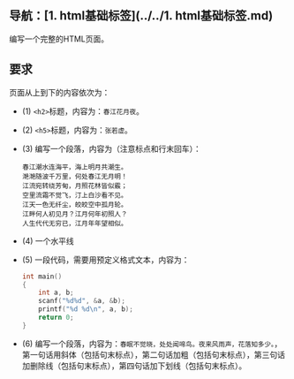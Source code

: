 ## 导航：[1. html基础标签](../../1. html基础标签.md)

编写一个完整的HTML页面。

## 要求

页面从上到下的内容依次为：

-   (1) `<h2>`标题，内容为：`春江花月夜`。

-   (2) `<h5>`标题，内容为：`张若虚`。

-   (3) 编写一个段落，内容为（注意标点和行末回车）：

    ```
    春江潮水连海平，海上明月共潮生。
    滟滟随波千万里，何处春江无月明！
    江流宛转绕芳甸，月照花林皆似霰；
    空里流霜不觉飞，汀上白沙看不见。
    江天一色无纤尘，皎皎空中孤月轮。
    江畔何人初见月？江月何年初照人？
    人生代代无穷已，江月年年望相似。
    ```

-   (4) 一个水平线

-   (5) 一段代码，需要用预定义格式文本，内容为：

    ```c++
    int main()
    {
        int a, b;
        scanf("%d%d", &a, &b);
        printf("%d %d\n", a, b);
        return 0;
    }
    ```

-   (6) 编写一个段落，内容为：`春眠不觉晓，处处闻啼鸟。夜来风雨声，花落知多少。`，第一句话用斜体（包括句末标点），第二句话加粗（包括句末标点），第三句话加删除线（包括句末标点），第四句话加下划线（包括句末标点）。